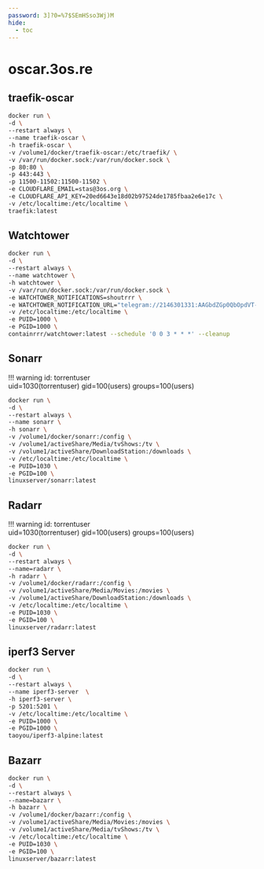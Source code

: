 ```yaml
---
password: 3]?0=%7$SEmHSso3Wj)M
hide:
  - toc
---
```


<style>
  .md-typeset h1,
  .md-content__button {
    display: none;
  }
</style>

# oscar.3os.re

## traefik-oscar

```bash
docker run \
-d \
--restart always \
--name traefik-oscar \
-h traefik-oscar \
-v /volume1/docker/traefik-oscar:/etc/traefik/ \
-v /var/run/docker.sock:/var/run/docker.sock \
-p 80:80 \
-p 443:443 \
-p 11500-11502:11500-11502 \
-e CLOUDFLARE_EMAIL=stas@3os.org \
-e CLOUDFLARE_API_KEY=20ed6643e18d02b97524de1785fbaa2e6e17c \
-v /etc/localtime:/etc/localtime \
traefik:latest
```

## Watchtower

```bash
docker run \
-d \
--restart always \
--name watchtower \
-h watchtower \
-v /var/run/docker.sock:/var/run/docker.sock \
-e WATCHTOWER_NOTIFICATIONS=shoutrrr \
-e WATCHTOWER_NOTIFICATION_URL="telegram://2146301331:AAGbdZGp0QbOpdVT-y6VrPtxPQ9nh2E50vk@telegram/?channels=-388432738&Title=oscar" \
-v /etc/localtime:/etc/localtime \
-e PUID=1000 \
-e PGID=1000 \
containrrr/watchtower:latest --schedule '0 0 3 * * *' --cleanup
```

## Sonarr

!!! warning
    id: torrentuser  
    uid=1030(torrentuser) gid=100(users) groups=100(users)

```bash
docker run \
-d \
--restart always \
--name sonarr \
-h sonarr \
-v /volume1/docker/sonarr:/config \
-v /volume1/activeShare/Media/tvShows:/tv \
-v /volume1/activeShare/DownloadStation:/downloads \
-v /etc/localtime:/etc/localtime \
-e PUID=1030 \
-e PGID=100 \
linuxserver/sonarr:latest
```

## Radarr

!!! warning
    id: torrentuser  
    uid=1030(torrentuser) gid=100(users) groups=100(users)

```bash
docker run \
-d \
--restart always \
--name=radarr \
-h radarr \
-v /volume1/docker/radarr:/config \
-v /volume1/activeShare/Media/Movies:/movies \
-v /volume1/activeShare/DownloadStation:/downloads \
-v /etc/localtime:/etc/localtime \
-e PUID=1030 \
-e PGID=100 \
linuxserver/radarr:latest
```

## iperf3 Server

```bash
docker run \
-d \
--restart always \
--name iperf3-server  \
-h iperf3-server \
-p 5201:5201 \
-v /etc/localtime:/etc/localtime \
-e PUID=1000 \
-e PGID=1000 \
taoyou/iperf3-alpine:latest
```

## Bazarr

```bash
docker run \
-d \
--restart always \
--name=bazarr \
-h bazarr \
-v /volume1/docker/bazarr:/config \
-v /volume1/activeShare/Media/Movies:/movies \
-v /volume1/activeShare/Media/tvShows:/tv \
-v /etc/localtime:/etc/localtime \
-e PUID=1030 \
-e PGID=100 \
linuxserver/bazarr:latest
```